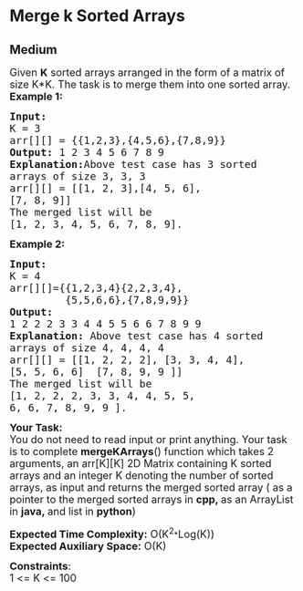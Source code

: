 # Merge k Sorted Arrays
## Medium 
<div class="problem-statement" style="user-select: auto;">
                <p style="user-select: auto;"></p><p style="user-select: auto;"><span style="font-size: 18px; user-select: auto;">Given <strong style="user-select: auto;">K</strong> sorted arrays arranged in the form of a matrix of size K*K. The task is to merge them into one sorted array.<br style="user-select: auto;">
<strong style="user-select: auto;">Example 1:</strong> </span></p>

<pre style="user-select: auto;"><span style="font-size: 18px; user-select: auto;"><strong style="user-select: auto;">Input:
</strong>K = 3
arr[][] = {{1,2,3},{4,5,6},{7,8,9}}
<strong style="user-select: auto;">Output: </strong>1&nbsp;2&nbsp;3&nbsp;4&nbsp;5 6 7 8 9<strong style="user-select: auto;">
Explanation:</strong>Above test case has 3&nbsp;sorted
arrays of size 3, 3, 3
arr[][] = [[1, 2, 3],[4, 5, 6],&nbsp;
[7, 8, 9]]
The merged list will be 
[1, 2, 3, 4, 5, 6, 7, 8, 9].</span></pre>

<p style="user-select: auto;"><span style="font-size: 18px; user-select: auto;"><strong style="user-select: auto;">Example 2:</strong> </span></p>

<pre style="user-select: auto;"><span style="font-size: 18px; user-select: auto;"><strong style="user-select: auto;">Input:
</strong>K = 4
arr[][]={{1,2,3,4}{2,2,3,4},
         {5,5,6,6},{7,8,9,9}}
<strong style="user-select: auto;">Output:
</strong>1 2 2 2 3 3 4 4 5 5 6 6 7 8 9 9&nbsp;<strong style="user-select: auto;">
Explanation: </strong>Above test case has 4 sorted
arrays of size 4, 4, 4, 4
arr[][] = [[1, 2, 2, 2],&nbsp;[3, 3, 4, 4],
[5, 5, 6, 6]&nbsp; [7, 8, 9, 9&nbsp;]]
The merged list will be 
[1, 2, 2, 2, 3, 3, 4, 4, 5, 5, 
6, 6, 7, 8, 9, 9&nbsp;].</span></pre>

<p style="user-select: auto;"><span style="font-size: 18px; user-select: auto;"><strong style="user-select: auto;">Your&nbsp;Task:</strong><br style="user-select: auto;">
You do not need to read input or print anything. Your task is to complete&nbsp;<strong style="user-select: auto;">mergeKArrays</strong>() function which takes 2 arguments, an arr[K][K] 2D Matrix containing K&nbsp;sorted arrays and an integer K denoting the number of sorted arrays, as input and returns the merged sorted array ( as a pointer to the merged sorted arrays in <strong style="user-select: auto;">cpp,&nbsp;</strong>as an ArrayList in&nbsp;<strong style="user-select: auto;">java,&nbsp;</strong>and list in&nbsp;<strong style="user-select: auto;">python</strong>)</span></p>

<p style="user-select: auto;"><span style="font-size: 18px; user-select: auto;"><strong style="user-select: auto;">Expected Time Complexity:</strong>&nbsp;O(K<sup style="user-select: auto;">2</sup></span>*<span style="font-size: 18px; user-select: auto;">Log(K))<br style="user-select: auto;">
<strong style="user-select: auto;">Expected Auxiliary Space:</strong>&nbsp;O(K)</span></p>

<p style="user-select: auto;"><span style="font-size: 18px; user-select: auto;"><strong style="user-select: auto;">Constraints</strong>:<br style="user-select: auto;">
1 &lt;= K &lt;= 100</span></p>
 <p style="user-select: auto;"></p>
            </div>